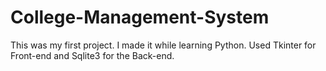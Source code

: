 # College-Management-System
This was my first project. I made it while learning Python. Used Tkinter for Front-end and Sqlite3 for the Back-end.
